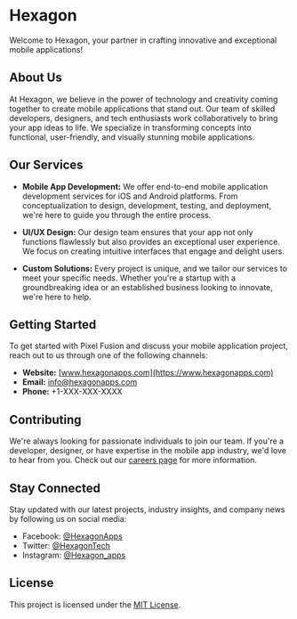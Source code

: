 # Hexagon

Welcome to Hexagon, your partner in crafting innovative and exceptional mobile applications!

## About Us

At Hexagon, we believe in the power of technology and creativity coming together to create mobile applications that stand out. Our team of skilled developers, designers, and tech enthusiasts work collaboratively to bring your app ideas to life. We specialize in transforming concepts into functional, user-friendly, and visually stunning mobile applications.

## Our Services

- **Mobile App Development:** We offer end-to-end mobile application development services for iOS and Android platforms. From conceptualization to design, development, testing, and deployment, we're here to guide you through the entire process.

- **UI/UX Design:** Our design team ensures that your app not only functions flawlessly but also provides an exceptional user experience. We focus on creating intuitive interfaces that engage and delight users.

- **Custom Solutions:** Every project is unique, and we tailor our services to meet your specific needs. Whether you're a startup with a groundbreaking idea or an established business looking to innovate, we're here to help.

## Getting Started

To get started with Pixel Fusion and discuss your mobile application project, reach out to us through one of the following channels:

- **Website:** [www.hexagonapps.com](https://www.hexagonapps.com)
- **Email:** info@hexagonapps.com
- **Phone:** +1-XXX-XXX-XXXX

## Contributing

We're always looking for passionate individuals to join our team. If you're a developer, designer, or have expertise in the mobile app industry, we'd love to hear from you. Check out our [careers page](https://www.hexagonapps.com/careers) for more information.

## Stay Connected

Stay updated with our latest projects, industry insights, and company news by following us on social media:

- Facebook: [@HexagonApps](https://www.facebook.com/HexagonApps)
- Twitter: [@HexagonTech](https://twitter.com/HexagonTech)
- Instagram: [@Hexagon_apps](https://www.instagram.com/hexagon_apps/)

## License

This project is licensed under the [MIT License](LICENSE).

